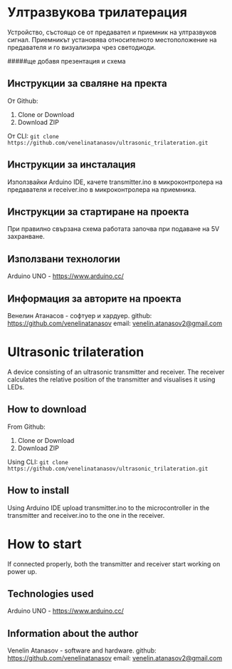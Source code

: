 # Ултразвукова трилатерация

Устройство, състоящо се от предавател и приемник на ултразвуков сигнал. Приемникът установява относителното местоположение на предавателя и го визуализира чрез светодиоди.

#####ще добавя презентация и схема

## Инструкции за сваляне на пректа

От Github:
1) Clone or Download
2) Download ZIP

От CLI:
`git clone https://github.com/venelinatanasov/ultrasonic_trilateration.git`

## Инструкции за инсталация

Използвайки Arduino IDE, качете transmitter.ino в микроконтролера на предавателя и receiver.ino в микроконтролера на приемника.

## Инструкции за стартиране на проекта

При правилно свързана схема работата започва при подаване на 5V захранване.

## Използвани технологии

Arduino UNO - https://www.arduino.cc/

## Информация за авторите на проекта

Венелин Атанасов - софтуер и хардуер. 
github: https://github.com/venelinatanasov
email: venelin.atanasov2@gmail.com

# Ultrasonic trilateration

A device consisting of an ultrasonic transmitter and receiver. The receiver calculates the relative position of the transmitter and visualises it using LEDs.

## How to download

From Github:
1) Clone or Download
2) Download ZIP

Using CLI:
`git clone https://github.com/venelinatanasov/ultrasonic_trilateration.git`

## How to install

Using Arduino IDE upload transmitter.ino to the microcontroller in the transmitter and receiver.ino to the one in the receiver.
# How to start

If connected properly, both the transmitter and receiver start working on power up.

## Technologies used

Arduino UNO - https://www.arduino.cc/

## Information about the author

Venelin Atanasov - software and hardware.
github: https://github.com/venelinatanasov
email: venelin.atanasov2@gmail.com





